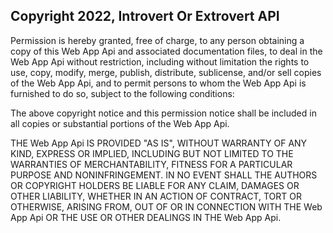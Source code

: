 ## Copyright 2022, Introvert Or Extrovert API

Permission is hereby granted, free of charge, to any person obtaining a copy of this Web App Api and associated documentation files, to deal in the Web App Api without restriction, including without limitation the rights to use, copy, modify, merge, publish, distribute, sublicense, and/or sell copies of the Web App Api, and to permit persons to whom the Web App Api is furnished to do so, subject to the following conditions:

The above copyright notice and this permission notice shall be included in all copies or substantial portions of the Web App Api.

THE Web App Api IS PROVIDED "AS IS", WITHOUT WARRANTY OF ANY KIND, EXPRESS OR IMPLIED, INCLUDING BUT NOT LIMITED TO THE WARRANTIES OF MERCHANTABILITY, FITNESS FOR A PARTICULAR PURPOSE AND NONINFRINGEMENT. IN NO EVENT SHALL THE AUTHORS OR COPYRIGHT HOLDERS BE LIABLE FOR ANY CLAIM, DAMAGES OR OTHER LIABILITY, WHETHER IN AN ACTION OF CONTRACT, TORT OR OTHERWISE, ARISING FROM, OUT OF OR IN CONNECTION WITH THE Web App Api OR THE USE OR OTHER DEALINGS IN THE Web App Api.
